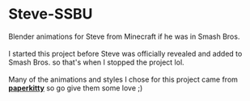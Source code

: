 # Steve-SSBU
Blender animations for Steve from Minecraft if he was in Smash Bros.<br /><br />
I started this project before Steve was officially revealed and added to Smash Bros. so that's when I stopped the project lol.<br /><br />
Many of the animations and styles I chose for this project came from **[paperkitty](https://www.youtube.com/watch?v=akMjMxXEpTY)** so go give them some love ;)
